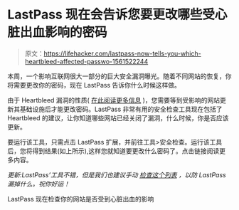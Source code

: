 # LastPass 现在会告诉您要更改哪些受心脏出血影响的密码

> 原文：<https://lifehacker.com/lastpass-now-tells-you-which-heartbleed-affected-passwo-1561522244>

本周，一个影响互联网很大一部分的巨大安全漏洞曝光。随着不同网站的恢复，你将需要更改你的密码，现在 LastPass 告诉你什么时候这样做。



由于 Heartbleed 漏洞的性质( [在此阅读更多信息](http://lifehacker.com/what-the-heartbleed-security-bug-means-for-you-1560801201) )，您需要等到受影响的网站更新其基础设施后才能更改密码。LastPass 非常有用的安全检查工具现在包括了 Heartbleed 的建议，让你知道哪些网站已经关闭了漏洞，什么时候，你是否应该更新。

要运行该工具，只需点击 LastPass 扩展，并前往工具>安全检查。运行该工具后，您将得到结果(如上所示),这样您就知道要更改什么密码了。点击链接阅读更多内容。

*更新:LastPass’工具不错，但是我们也建议手动* [*检查这个列表*](http://lifehacker.com/this-list-reveals-the-heartbleed-affected-passwords-to-1561755048) *，以防 LastPass 漏掉什么。祝你好运！*

LastPass 现在检查你的网站是否受到心脏出血的影响